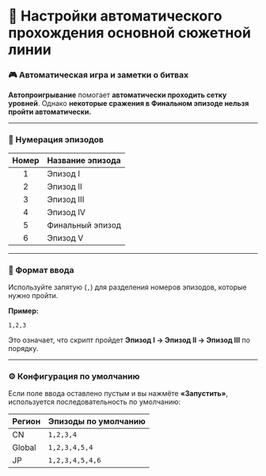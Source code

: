 
# 🧩 Настройки автоматического прохождения основной сюжетной линии

### 🎮 Автоматическая игра и заметки о битвах

**Автопроигрывание** помогает **автоматически проходить сетку уровней**.
Однако **некоторые сражения в Финальном эпизоде нельзя пройти автоматически.**

---

### 📘 Нумерация эпизодов

| Номер | Название эпизода |
| :---: | :--------------- |
|   1   | Эпизод I         |
|   2   | Эпизод II        |
|   3   | Эпизод III       |
|   4   | Эпизод IV        |
|   5   | Финальный эпизод |
|   6   | Эпизод V         |

---

### 🔢 Формат ввода

Используйте запятую (`,`) для разделения номеров эпизодов, которые нужно пройти.

**Пример:**

```text
1,2,3
```

Это означает, что скрипт пройдет **Эпизод I → Эпизод II → Эпизод III** по порядку.

---

### ⚙️ Конфигурация по умолчанию

Если поле ввода оставлено пустым и вы нажмёте **«Запустить»**, используется последовательность по умолчанию:

| Регион | Эпизоды по умолчанию |
| :----- | :------------------- |
| CN     | `1,2,3,4`            |
| Global | `1,2,3,4,5,4`        |
| JP     | `1,2,3,4,5,4,6`      |
